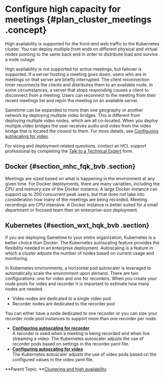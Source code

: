 # Configure high capacity for meetings {#plan_cluster_meetings .concept}

High availability is supported for the front-end web traffic to the Kubernetes cluster. You can deploy multiple front ends on different physical and virtual nodes pointing to the same back end in order to distribute load and survive a node outage.

High availability is not supported for active meetings, but failover is supported. If a server hosting a meeting goes down, users who are in meetings on that server are briefly interrupted. The client reconnection timer reconnects the clients and distributes them to an available node. In some circumstances, a server that stops responding causes a client to disconnect from a meeting. Users can reconnect to the meeting from their recent meetings list and rejoin the meeting on an available server.

Sametime can be expanded to more than one geography or another network by deploying multiple video bridges. This is different from deploying multiple video nodes, which are all co-located. When you deploy multiple video bridges the user receives audio and video from the video bridge that is located the closest to them. For more details, see [Configuring autoscaling for video](plan_cluster_meetings_video.md).

For sizing and deployment related questions, contact an HCL support professional by completing the [Talk to a Technical Expert](https://volt.myhclsandbox.com/volt-apps/anon/org/app/7fc42e3c-19f4-48df-87fc-09d0ac7c3296/launch/index.html?form=F_Form1) form.

## Docker {#section_mhc_fqk_bvb .section}

Meetings are sized based on what is happening in the environment at any given time. For Docker deployments, there are many variables, including the CPU and memory size of the Docker instance. A large Docker instance can support up to 200 concurrent peak users, but that does not take into consideration how many of the meetings are being recorded. Meeting recordings are CPU intensive. A Docker instance is better suited for a small department or focused team than an enterprise-size deployment.

## Kubernetes {#section_wxt_hqk_bvb .section}

If you are deploying Sametime to your entire organization, Kubernetes is a better choice than Docker. The Kubernetes autoscaling feature provides the flexibility needed in an enterprise deployment. Autoscaling is a feature in which a cluster adjusts the number of nodes based on current usage and monitoring.

In Kubernetes environments, a horizontal pod autoscaler is leveraged to automatically scale the environment upon demand. There are two configurations: one for video and one for recorders. When you create your node pools for video and recorder it is important to estimate how many nodes are needed.

-   Video nodes are dedicated to a single video pod
-   Recorder nodes are dedicated to the recorder pod

You can either have a node dedicated to one recorder or you can size your recorder node pool instances to support more than one recorder per node.

-   **[Configuring autoscaling for recorder](plan_cluster_meetings_recorder.md)**  
A recorder is used when a meeting is being recorded and when live streaming a video. The Kubernetes autoscaler adjusts the use of recorder pods based on settings in the recorder.yaml file.
-   **[Configuring autoscaling for video](plan_cluster_meetings_video.md)**  
The Kubernetes autoscaler adjusts the use of video pods based on the configured values in the video.yaml file.

**Parent Topic:  **[Clustering and high availability](cluster_highavailability.md)

